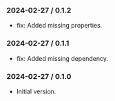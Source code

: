 ### 2024-02-27 / 0.1.2

- fix: Added missing properties.

### 2024-02-27 / 0.1.1

- fix: Added missing dependency.

### 2024-02-27 / 0.1.0

- Initial version.
